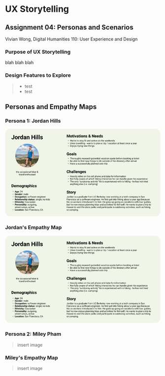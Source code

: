 # UX Storytelling
## Assignment 04: Personas and Scenarios
Vivian Wong, Digital Humanities 110: User Experience and Design

### Purpose of UX Storytelling
blah blah blah

### Design Features to Explore
> * test
> * test 


## Personas and Empathy Maps
### Persona 1: Jordan Hills
![Jordan Hills Persona](JordanHillsPersona.png)

### Jordan's Empathy Map
![Jordan Hill Empathy Map](JordanHillsPersona.png)

### Persona 2: Miley Pham
> insert image

### Miley's Empathy Map
> insert image
